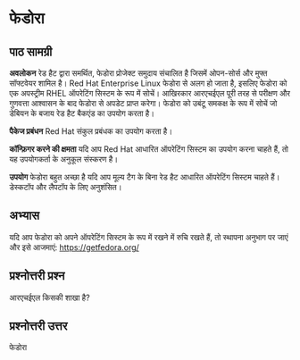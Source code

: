# फेडोरा

## पाठ सामग्री

<b>अवलोकन</b>
रेड हैट द्वारा समर्थित, फेडोरा प्रोजेक्ट समुदाय संचालित है जिसमें ओपन-सोर्स और मुफ्त सॉफ्टवेयर शामिल है। Red Hat Enterprise Linux फेडोरा से अलग हो जाता है, इसलिए फेडोरा को एक अपस्ट्रीम RHEL ऑपरेटिंग सिस्टम के रूप में सोचें। आखिरकार आरएचईएल पूरी तरह से परीक्षण और गुणवत्ता आश्वासन के बाद फेडोरा से अपडेट प्राप्त करेगा। फेडोरा को उबंटू समकक्ष के रूप में सोचें जो डेबियन के बजाय रेड हैट बैकएंड का उपयोग करता है।

<b>पैकेज प्रबंधन</b>
Red Hat संकुल प्रबंधक का उपयोग करता है।

<b>कॉन्फ़िगर करने की क्षमता</b>
यदि आप Red Hat आधारित ऑपरेटिंग सिस्टम का उपयोग करना चाहते हैं, तो यह उपयोगकर्ता के अनुकूल संस्करण है।

<b>उपयोग</b>
फेडोरा बहुत अच्छा है यदि आप मूल्य टैग के बिना रेड हैट आधारित ऑपरेटिंग सिस्टम चाहते हैं। डेस्कटॉप और लैपटॉप के लिए अनुशंसित।

## अभ्यास

यदि आप फेडोरा को अपने ऑपरेटिंग सिस्टम के रूप में रखने में रुचि रखते हैं, तो स्थापना अनुभाग पर जाएं और इसे आजमाएं: <a href='https://getfedora.org/'>https://getfedora.org/</a>

## प्रश्नोत्तरी प्रश्न

आरएचईएल किसकी शाखा है?

## प्रश्नोत्तरी उत्तर

फेडोरा
